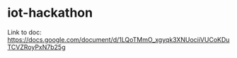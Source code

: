 # iot-hackathon
Link to doc: https://docs.google.com/document/d/1LQoTMmO_xgyqk3XNUociiVUCoKDuTCVZRoyPxN7b25g
